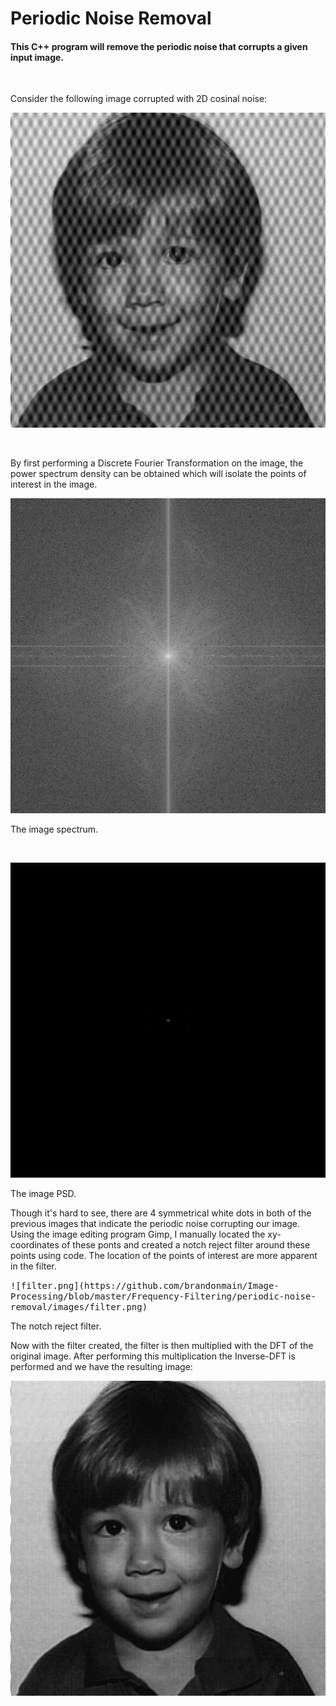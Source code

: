 # Periodic Noise Removal

#### This C++ program will remove the periodic noise that corrupts a given input image.
<br />

Consider the following image corrupted with 2D cosinal noise:

![boy_noisy.png](https://github.com/brandonmain/Image-Processing/blob/master/Frequency-Filtering/periodic-noise-removal/images/boy_noisy.png)

<br />

By first performing a Discrete Fourier Transformation on the image, the power spectrum density can be obtained which will isolate the points of interest in the image.

![boy_spec.png](https://github.com/brandonmain/Image-Processing/blob/master/Frequency-Filtering/periodic-noise-removal/images/boy_spec.png)

The image spectrum.

<br/>

![PSD.png](https://github.com/brandonmain/Image-Processing/blob/master/Frequency-Filtering/periodic-noise-removal/images/PSD.png)

The image PSD.


Though it's hard to see, there are 4 symmetrical white dots in both of the previous images that indicate the periodic noise corrupting our image. Using the image editing program Gimp, I manually located the xy-coordinates of these ponts and created a notch reject filter around these points using code. The location of the points of interest are more apparent in the filter.

<kbd>
![filter.png](https://github.com/brandonmain/Image-Processing/blob/master/Frequency-Filtering/periodic-noise-removal/images/filter.png)
</kbd>

The notch reject filter.

Now with the filter created, the filter is then multiplied with the DFT of the original image. After performing this multiplication the Inverse-DFT is performed and we have the resulting image:

![result.png](https://github.com/brandonmain/Image-Processing/blob/master/Frequency-Filtering/periodic-noise-removal/images/result.png)
